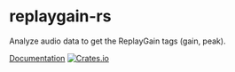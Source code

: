 replaygain-rs
=============

Analyze audio data to get the ReplayGain tags (gain, peak).

[Documentation](https://docs.rs/replaygain)
[![Crates.io](https://img.shields.io/crates/v/replaygain.svg?maxAge=2592000)](https://crates.io/crates/replaygain)
